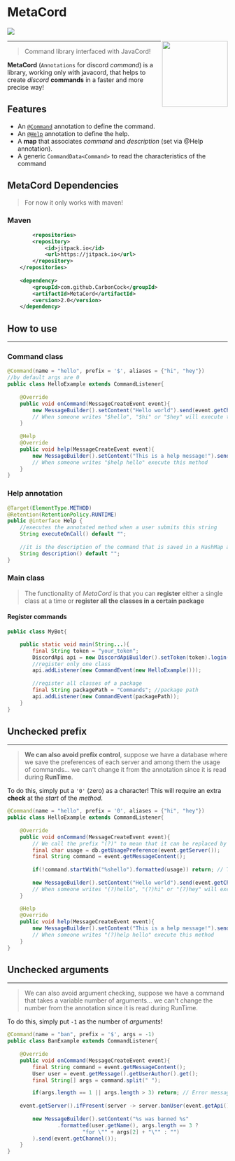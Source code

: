 # MetaCord 
[![](https://jitpack.io/v/CarbonCock/MetaCord.svg)](https://jitpack.io/#CarbonCock/MetaCord)

<img src="https://i.imgur.com/SBZcrMl.png" width="150" align="right">

***

> Command library interfaced with JavaCord!

**MetaCord** (`Annotations` for discord _command_) is a library, working only with javacord, that helps to create _discord_ **commands** in a faster and more precise way!

## Features

   - An [`@Command`](#Command-class) annotation to define the command.
   - An [`@Help`](#Help-annotation) annotation to define the help.
   - A **map** that associates _command_ and _description_ (set via @Help annotation).
   - A generic `CommandData<Command>` to read the characteristics of the command 

## MetaCord Dependencies

> For now it only works with maven!

### Maven

```xml
        <repositories>
		<repository>
		    <id>jitpack.io</id>
		    <url>https://jitpack.io</url>
		</repository>
	</repositories>
	
	<dependency>
	    <groupId>com.github.CarbonCock</groupId>
	    <artifactId>MetaCord</artifactId>
	    <version>2.0</version>
	</dependency>
```

## How to use
***
### Command class
```java
@Command(name = "hello", prefix = '$', aliases = {"hi", "hey"}) 
//by default args are 0
public class HelloExample extends CommandListener{
    
    @Override
    public void onCommand(MessageCreateEvent event){
        new MessageBuilder().setContent("Hello world").send(event.getChannel());
        // When someone writes "$hello", "$hi" or "$hey" will execute this method
    }
    
    @Help
    @Override
    public void help(MessageCreateEvent event){
        new MessageBuilder().setContent("This is a help message!").send(event.getChannel());
        // When someone writes "$help hello" execute this method
    }
}
```

### Help annotation

```java
@Target(ElementType.METHOD)
@Retention(RetentionPolicy.RUNTIME)
public @interface Help {
    //executes the annotated method when a user submits this string
    String executeOnCall() default "";
    
    //it is the description of the command that is saved in a HashMap accessible via CommandData<Command>#helpDescription()
    String description() default ""; 
}
```

### Main class
> The functionality of _MetaCord_ is that you can **register** either a single class at a time or **register all the classes in a certain package**

#### Register commands

```java
public class MyBot{

    public static void main(String...){
        final String token = "your_token";
        DiscordApi api = new DiscordApiBuilder().setToken(token).login().join();
        //register only one class
        api.addListener(new CommandEvent(new HelloExample()));
        
        //register all classes of a package
        final String packagePath = "Commands"; //package path
        api.addListener(new CommandEvent(packagePath));
    }
}
```

## Unchecked prefix
***

> **We can also avoid prefix control**, suppose we have a database where we save the preferences of each server and among them the usage of commands... we can't change it from the annotation since it is read during **RunTime**.

To do this, simply put a `'0'` (zero) as a character! This will require an extra **check** at the _start_ of the _method_.

```java
@Command(name = "hello", prefix = '0', aliases = {"hi", "hey"}) 
public class HelloExample extends CommandListener{
    
    @Override
    public void onCommand(MessageCreateEvent event){
        // We call the prefix "(?)" to mean that it can be replaced by any character during this reading
        final char usage = db.getUsagePreference(event.getServer());
        final String command = event.getMessageContent();
        
        if(!command.startWith("%shello").formatted(usage)) return; // The famous check
        
        new MessageBuilder().setContent("Hello world").send(event.getChannel());
        // When someone writes "(?)hello", "(?)hi" or "(?)hey" will execute this method
    }
    
    @Help
    @Override
    public void help(MessageCreateEvent event){
        new MessageBuilder().setContent("This is a help message!").send(event.getChannel());
        // When someone writes "(?)help hello" execute this method
    }
}
```

## Unchecked arguments
***
> We can also avoid argument checking, suppose we have a command that takes a variable number of arguments... we can't change the number from the annotation since it is read during RunTime.

To do this, simply put `-1` as the number of _arguments_! 

```java
@Command(name = "ban", prefix = '$', args = -1)
public class BanExample extends CommandListener{
    
    @Override
    public void onCommand(MessageCreateEvent event){
        final String command = event.getMessageContent();
        User user = event.getMessage().getUserAuthor().get();
        final String[] args = command.split(" ");

        if(args.length == 1 || args.length > 3) return; // Error message...
	
	event.getServer().ifPresent(server -> server.banUser(event.getApi().getUserById(args[1])));
        
        new MessageBuilder().setContent("%s was banned %s"
                .formatted(user.getName(), args.length == 3 ?
                        "for \"" + args[2] + "\"" : "")
        ).send(event.getChannel());
    }
}
```

